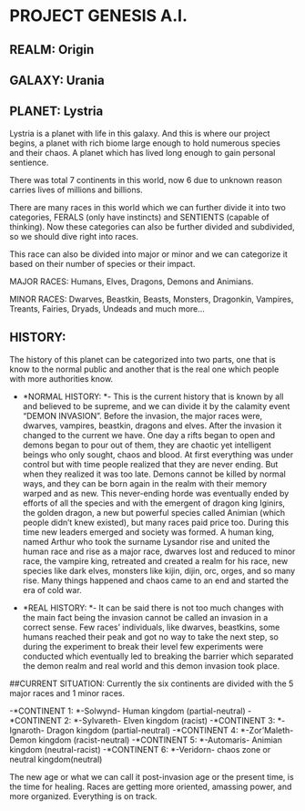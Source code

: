 # PROJECT GENESIS A.I.

## REALM: Origin
## GALAXY: Urania
## PLANET: Lystria

Lystria is a planet with life in this galaxy. And this is where our project begins, a planet with rich biome large enough to hold numerous species and their chaos. A planet which has lived long enough to gain personal sentience.

There was total 7 continents in this world, now 6 due to unknown reason carries lives of millions and billions. 

There are many races in this world which we can further divide it into two categories, FERALS (only have instincts) and SENTIENTS (capable of thinking). Now these categories can also be further divided and subdivided, so we should dive right into races.

This race can also be divided into major or minor and we can categorize it based on their number of species or their impact.

MAJOR RACES: Humans, Elves, Dragons, Demons and Animians.

MINOR RACES: Dwarves, Beastkin, Beasts, Monsters, Dragonkin, Vampires, Treants, Fairies, Dryads, Undeads and much more...

## HISTORY:
The history of this planet can be categorized into two parts, one that is know to the normal public and another that is the real one which people with more authorities know.

- *NORMAL HISTORY: *- This is the current history that is known by all and believed to be supreme, and we can divide it by the calamity event “DEMON INVASION”. Before the invasion, the major races were, dwarves, vampires, beastkin, dragons and elves. After the invasion it changed to the current we have.
One day a rifts began to open and demons began to pour out of them, they are chaotic yet intelligent beings who only sought, chaos and blood. At first everything was under control but with time people realized that they are never ending. But when they realized it was too late. Demons cannot be killed by normal ways, and they can be born again in the realm with their memory warped and as new.
This never-ending horde was eventually ended by efforts of all the species and with the emergent of dragon king Iginirs, the golden dragon, a new but powerful species called Animian (which people didn’t knew existed), but many races paid price too.
During this time new leaders emerged and society was formed. A human king, named Arthur who took the surname Lysandor rise and united the human race and rise as a major race, dwarves lost and reduced to minor race, the vampire king, retreated and created a realm for his race, new species like dark elves, monsters like kijin, dijin, orc, orges, and so many rise. Many things happened and chaos came to an end and started the era of cold war.

- *REAL HISTORY: *- It can be said there is not too much changes with the main fact being the invasion cannot be called an invasion in a correct sense.
Few races’ individuals, like dwarves, beastkins, some humans reached their peak and got no way to take the next step, so during the experiment to break their level few experiments were conducted which eventually led to breaking the barrier which separated the demon realm and real world and this demon invasion took place. 

##CURRENT SITUATION:
Currently the six continents are divided with the 5 major races and 1 minor races. 

-*CONTINENT 1: *-Solwynd- Human kingdom (partial-neutral)
-*CONTINENT 2: *-Sylvareth- Elven kingdom (racist)
-*CONTINENT 3: *-Ignaroth- Dragon kingdom (partial-neutral)
-*CONTINENT 4: *-Zor’Maleth- Demon kingdom (racist-neutral)
-*CONTINENT 5: *-Automaris- Animian kingdom (neutral-racist)
-*CONTINENT 6: *-Veridorn- chaos zone or neutral kingdom(neutral)

The new age or what we can call it post-invasion age or the present time, is the time for healing. Races are getting more oriented, amassing power, and more organized. Everything is on track.
